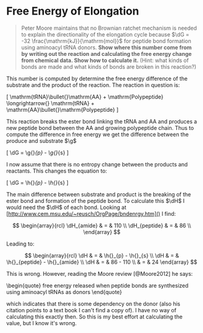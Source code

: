 # Free Energy of Elongation #

> Peter Moore maintains that no Brownian ratchet mechanism is needed to explain
> the directionality of the elongation cycle because 
> $\dG = -32 \frac{\mathrm{kJ}}{\mathrm{mol}}$ for peptide 
> bond formation using aminoacyl tRNA donors. __Show
> where this number come from by writing out the reaction and calculating the
> free energy change from chemical data. Show how to calculate it.__ (Hint: what
> kinds of bonds are made and what kinds of bonds are broken in this reaction?)

This number is computed by determine the free energy difference of the substrate
and the product of the reaction. The reaction in question is:

\[
\mathrm{tRNA}\bullet{}\mathrm{AA} + \mathrm{Polypeptide} \longrightarrow{} \mathrm{tRNA} + \mathrm{AA}\bullet{}\mathrm{Polypeptide}
\]

This reaction breaks the ester bond linking the tRNA and AA and produces a new
peptide bond between the AA and growing polypeptide chain. Thus to compute the
difference in free energy we get the difference between the produce and
substrate $\g$

\[
\dG = \g{}_{p} - \g{}_{s}
\]

I now assume that there is no entropy change between the products and reactants.
This changes the equation to:

\[
\dG = \h{}_{p} - \h{}_{s}
\]

The main difference between substrate and product is the breaking of the ester
bond and formation of the peptide bond. To calculate this $\dH$ I would need the
$\dH$ of each bond. Looking at
[http://www.cem.msu.edu/~reusch/OrgPage/bndenrgy.htm]() I find:

$$
\begin{array}{rcl}
\dH_{amide}   & = & 110 \\
\dH_{peptide} & = & 86 \\
\end{array}
$$

Leading to:

$$
\begin{array}{rcl}
\dH & = & \h{}_{p} - \h{}_{s} \\
\dH & = & \h{}_{peptide} - \h{}_{amide} \\
\dH & = & 86 - 110 \\
    & = & 24
\end{array}
$$

This is wrong. However, reading the Moore review [@Moore2012] he says:

\begin{quote}
free energy released when peptide bonds are synthesized using aminoacyl tRNAs as donors
\end{quote}

which indicates that there is some dependency on the donor (also his citation
points to a text book I can't find a copy of). I have no way of calculating this
exactly then. So this is my best effort at calculating the value, but I know
it's wrong.
